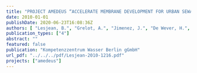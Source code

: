 ```yaml
---
title: "PROJECT AMEDEUS “ACCELERATE MEMBRANE DEVELOPMENT FOR URBAN SEWAGE PURIFICATION” FINAL ACTIVITY REPORT"
date: 2010-01-01
publishDate: 2020-06-23T16:08:36Z
authors: [ "Lesjean, B.", "Grelot, A.", "Jimenez, J.", "De Wever, H.", "Brauns, E.", "De Wilde, W.", "Maes, L.", "Iversen, V.", "Mehrez, R.", "Krisam, J.", "Vilim, D.", "Heijnen, M.", "Lorain, O.", "Fatarella, E.", "Leslie, G." ]
publication_types: ["4"]
abstract: ""
featured: false
publication: "Kompetenzzentrum Wasser Berlin gGmbH"
url_pdf: "../../../pdf/Lesjean-2010-1216.pdf"
projects: ["amedeus"]
---
```


